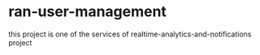 # ran-user-management
this project is one of the services of realtime-analytics-and-notifications project

